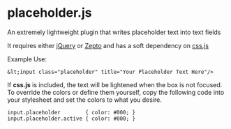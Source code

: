 placeholder.js
==============

An extremely lightweight plugin that writes placeholder text into text fields

It requires either [jQuery](http://jquery.com/) or [Zepto](http://zeptojs.com/) 
and has a soft dependency on [css.js](https://github.com/justinbangerter/css.js)

Example Use:

    &lt;input class="placeholder" title="Your Placeholder Text Here"/>
    
If **css.js** is included, the text will be lightened when the box is not focused.
To override the colors or define them yourself, copy the following code into your
stylesheet and set the colors to what you desire.

    input.placeholder        { color: #000; }
    input.placeholder.active { color: #000; }
